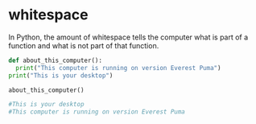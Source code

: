 # whitespace 

In Python, the amount of whitespace tells the computer what is part of a function and what is not part of that function. 
```py
def about_this_computer():
  print("This computer is running on version Everest Puma")
print("This is your desktop")

about_this_computer()

#This is your desktop
#This computer is running on version Everest Puma
```